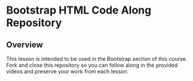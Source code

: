 # Bootstrap HTML Code Along Repository

## Overview

This lesson is intended to be used in the Bootstrap section of this course.
Fork and close this repository so you can follow along in the provided videos
and preserve your work from each lesson.
